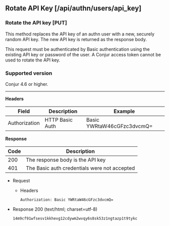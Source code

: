 ## Rotate API Key [/api/authn/users/api_key]

### Rotate the API key [PUT]

This method replaces the API key of an authn user with a new, securely random 
API key. The new API key is returned as the response body.

This request must be authenticated by Basic authentication using the existing 
API key or password of the user. A Conjur access token cannot be used to rotate
the API key.

### Supported version

Conjur 4.6 or higher.

---

**Headers**

|Field|Description|Example|
|----|------------|-------|
|Authorization|HTTP Basic Auth|Basic YWRtaW46cGFzc3dvcmQ=|

**Response**

|Code|Description|
|----|-----------|
|200|The response body is the API key|
|401|The Basic auth credentials were not accepted|

+ Request
    + Headers
    
        ```
        Authorization: Basic YWRtaW46cGFzc3dvcmQ=
        ```
        
+ Response 200 (text/html; charset=utf-8)

    ```
    14m9cf91wfsesv1kkhevg12cdywm2wvqy6s8sk53z1ngtazp1t9tykc
    ```
